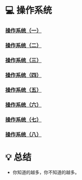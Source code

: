# 💻 操作系统
### [操作系统（一）](操作系统（一）.md)
### [操作系统（二）](操作系统（二）.md)
### [操作系统（三）](操作系统（三）.md)
### [操作系统（四）](操作系统（四）.md)
### [操作系统（五）](操作系统（五）.md)
### [操作系统（六）](操作系统（六）.md)
### [操作系统（七）](操作系统（七）.md)
### [操作系统（八）](操作系统（八）.md)

# 💡 总结
- 你知道的越多，你不知道的越多。

